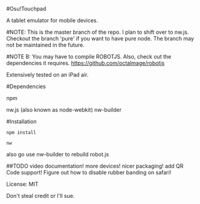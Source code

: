 #Osu!Touchpad

A tablet emulator for mobile devices.

#NOTE:
This is the master branch of the repo. I plan to shift over to nw.js. Checkout the branch 'pure' if you want to have pure node. The branch may not be maintained in the future.

#NOTE B:
You may have to compile ROBOTJS. Also, check out the dependencies it requires. https://github.com/octalmage/robotjs

Extensively tested on an iPad air. 

#Dependencies

npm

nw.js (also known as node-webkit)
nw-builder

#Installation
```
npm install

nw

```

also go use nw-builder to rebuild robot.js

##TODO
video documentation!
more devices!
nicer packaging!
add QR Code support!
Figure out how to disable rubber banding on safari!

License: MIT

Don't steal credit or I'll sue.
